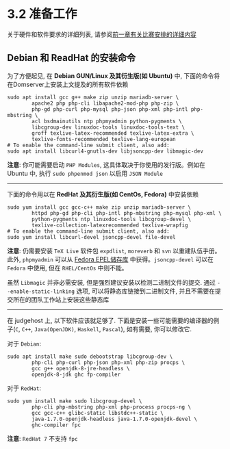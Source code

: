 # 3.2 准备工作

关于硬件和软件要求的详细列表, 请参阅[前一章有关比赛安排的详细内容](../2-contest-planning/README.md)

## Debian 和 ReadHat 的安装命令

为了方便起见, 在 **Debian GUN/Linux 及其衍生版(如 Ubuntu)** 中, 下面的命令将在Domserver上安装上文提及的所有软件依赖
```shell
sudo apt install gcc g++ make zip unzip mariadb-server \
        apache2 php php-cli libapache2-mod-php php-zip \
        php-gd php-curl php-mysql php-json php-xml php-intl php-mbstring \
        acl bsdmainutils ntp phpmyadmin python-pygments \
        libcgroup-dev linuxdoc-tools linuxdoc-tools-text \
        groff texlive-latex-recommended texlive-latex-extra \
        texlive-fonts-recommended texlive-lang-european
# To enable the command-line submit client, also add:
sudo apt install libcurl4-gnutls-dev libjsoncpp-dev libmagic-dev
```
**注意**: 你可能需要启动 `PHP Modules`, 这具体取决于你使用的发行版。例如在 Ubuntu 中, 执行 `sudo phpenmod json` 以启用 `JSON Module`

----

下面的命令用以在 **RedHat 及其衍生版(如 CentOs, Fedora)** 中安装依赖
```shell
sudo yum install gcc gcc-c++ make zip unzip mariadb-server \
        httpd php-gd php-cli php-intl php-mbstring php-mysql php-xml \
        python-pygments ntp linuxdoc-tools libcgroup-devel \
        texlive-collection-latexrecommended texlive-wrapfig
# To enable the command-line submit client, also add:
sudo yum install libcurl-devel jsoncpp-devel file-devel
```
**注意**: 仍需要安装 `TeX Live` 软件包 `expdlist`, `moreverb` 和 `svn` 以重建队伍手册。此外, `phpmyadmin` 可以从 [Fedora EPEL储存库](https://fedoraproject.org/wiki/EPEL) 中获得。`jsoncpp-devel` 可以在 `Fedora` 中使用, 但在 `RHEL/CentOs` 中则不能。

虽然 `Libmagic` 并非必需安装, 但是强烈建议安装以检测二进制文件的提交. 通过 `--enable-static-linking` 选项, 可以将静态库链接到二进制文件, 并且不需要在提交所在的团队工作站上安装这些静态库

----

在 judgehost 上, 以下软件应该就足够了. 下面是安装一些可能需要的编译器的例子(`C`, `C++`, `Java(OpenJDK)`, `Haskell`, `Pascal`), 如有需要, 你可以修改它.

对于 `Debian`:
```shell
sudo apt install make sudo debootstrap libcgroup-dev \
        php-cli php-curl php-json php-xml php-zip procps \
        gcc g++ openjdk-8-jre-headless \
        openjdk-8-jdk ghc fp-compiler
```

对于 `RedHat`:
```shell
sudo yum install make sudo libcgroup-devel \
        php-cli php-mbstring php-xml php-process procps-ng \
        gcc gcc-c++ glibc-static libstdc++-static \
        java-1.7.0-openjdk-headless java-1.7.0-openjdk-devel \
        ghc-compiler fpc
```
**注意**: `RedHat 7` 不支持 `fpc`
